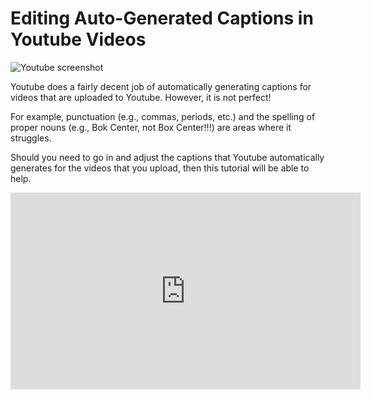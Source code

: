 # Editing Auto-Generated Captions in Youtube Videos

![Youtube screenshot](https://files.slack.com/files-pri/T0HTW3H0V-F012T02PGQH/screen_shot_2020-04-23_at_1.33.13_pm.png?pub_secret=99033622bc)

Youtube does a fairly decent job of automatically generating captions for videos that are uploaded to Youtube. However, it is not perfect!

For example, punctuation (e.g., commas, periods, etc.) and the spelling of proper nouns (e.g., Bok Center, not Box Center!!!) are areas where it struggles.

Should you need to go in and adjust the captions that Youtube automatically generates for the videos that you upload, then this tutorial will be able to help.

<iframe width="560" height="315" src="https://www.youtube.com/embed/t2yrchzhhrA" frameborder="0" allow="accelerometer; autoplay; encrypted-media; gyroscope; picture-in-picture" allowfullscreen></iframe>

